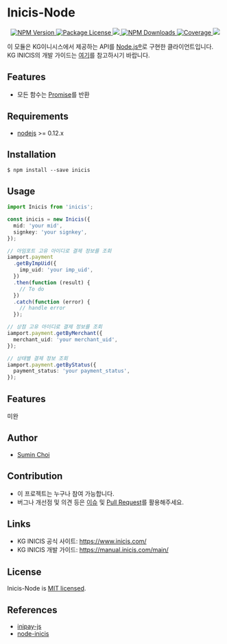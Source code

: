 # Inicis-Node

<p align="center">
    <a href="https://www.npmjs.com/package/inicis" target="_blank">
        <img src="https://img.shields.io/npm/v/inicis.svg" alt="NPM Version" />
    </a>
    <a href="https://www.npmjs.com/package/inicis" target="_blank">
        <img src="https://img.shields.io/npm/l/inicis.svg" alt="Package License" />
    </a>
    <a href="https://github.com/greatSumini/inicis/actions">
        <img src="https://github.com/greatSumini/inicis/workflows/CI/badge.svg" />
    </a>
    <a href="https://www.npmjs.com/package/inicis" target="_blank">
        <img src="https://img.shields.io/npm/dm/inicis.svg" alt="NPM Downloads" />
    </a>
    <a href="https://coveralls.io/github/greatSumini/inicis?branch=master" target="_blank">
        <img src="https://coveralls.io/repos/github/greatSumini/inicis/badge.svg?branch=master#9" alt="Coverage" />
    </a>
    <a href="https://github.com/greatSumini/inicis" target="_blank">
        <img src="https://img.shields.io/github/stars/greatSumini/inicis?style=social">
    </a>
</p>

이 모듈은 KG이니시스에서 제공하는 API를 [Node.js®](https://nodejs.org/)로 구현한 클라이언트입니다.
KG INICIS의 개발 가이드는 [여기](https://manual.inicis.com/main/)를 참고하시기 바랍니다.

## Features

- 모든 함수는 [Promise](http://www.html5rocks.com/ko/tutorials/es6/promises/)를 반환

## Requirements

- [nodejs](https://github.com/nodejs/node) >= 0.12.x

## Installation

```
$ npm install --save inicis
```

## Usage

```typescript
import Inicis from 'inicis';

const inicis = new Inicis({
  mid: 'your mid',
  signkey: 'your signkey',
});

// 아임포트 고유 아이디로 결제 정보를 조회
iamport.payment
  .getByImpUid({
    imp_uid: 'your imp_uid',
  })
  .then(function (result) {
    // To do
  })
  .catch(function (error) {
    // handle error
  });

// 상점 고유 아이디로 결제 정보를 조회
iamport.payment.getByMerchant({
  merchant_uid: 'your merchant_uid',
});

// 상태별 결제 정보 조회
iamport.payment.getByStatus({
  payment_status: 'your payment_status',
});
```

## Features

미완

## Author

- [Sumin Choi](https://sumini.dev)

## Contribution

- 이 프로젝트는 누구나 참여 가능합니다.
- 버그나 개선점 및 의견 등은 [이슈](https://github.com/greatSumini/inicis-node/issues) 및 [Pull Request](https://github.com/greatSumini/inicis-node/compare)를 활용해주세요.

## Links

- KG INICIS 공식 사이트: https://www.inicis.com/
- KG INICIS 개발 가이드: https://manual.inicis.com/main/

## License

Inicis-Node is [MIT licensed](https://github.com/greatSumini/inicis-node/blob/master/LICENSE).

## References

- [inipay-js](https://github.com/ruden91/inipay-js)
- [node-inicis](https://github.com/GwonHyeok/node-inicis)
